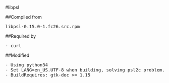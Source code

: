#libpsl

##Compiled from
<pre>libpsl-0.15.0-1.fc26.src.rpm</pre>

##Required by
<pre>
- curl
</pre>

##Modified
<pre>
- Using python34
- Set LANG=en_US.UTF-8 when building, solving psl2c problem.
- BuildRequires: gtk-doc >= 1.15
</pre>
